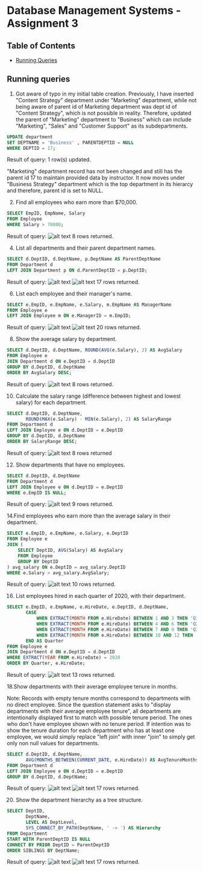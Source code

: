 # Database Management Systems - Assignment 3


## Table of Contents
* [Running Queries](#running-queries)



## Running queries
1. Got aware of typo in my initial table creation. Previously, I have inserted "Content Strategy" department under "Marketing" department, while not being aware of parent id of Marketing department was dept id of "Content Strategy", which is not possible in reality. Therefore, updated the parent of "Marketing" department to "Business" which can include "Marketing", "Sales" and "Customer Support" as its subdepartments.
~~~sql
UPDATE department
SET DEPTNAME = 'Business' , PARENTDEPTID = NULL
WHERE DEPTID = 17;
~~~
Result of query: 1 row(s) updated.

"Marketing" department record has not been changed and still has the parent id 17 to maintain provided data by instructor. It now moves under "Business Strategy" department which is the top department in its hierarcy and therefore, parent id is set to NULL.

2. Find all employees who earn more than $70,000.

~~~~sql
SELECT EmpID, EmpName, Salary
FROM Employee
WHERE Salary > 70000;
~~~~

Result of query: 
![alt text](<images 2/2.png>)
8 rows returned.

4. List all departments and their parent department names.

~~~~sql
SELECT d.DeptID, d.DeptName, p.DeptName AS ParentDeptName
FROM Department d
LEFT JOIN Department p ON d.ParentDeptID = p.DeptID;
~~~~
Result of query:
![alt text](<images 2/4.1.png>)
![alt text](<images 2/4.2.png>)
17 rows returned.

6. List each employee and their manager's name.

~~~~sql
SELECT e.EmpID, e.EmpName, e.Salary, m.EmpName AS ManagerName
FROM Employee e
LEFT JOIN Employee m ON e.ManagerID = m.EmpID;
~~~~
Result of query: 
![alt text](<images 2/6.1.png>)
![alt text](<images 2/6.2.png>)
20 rows returned.

8. Show the average salary by department.

~~~~sql
SELECT d.DeptID, d.DeptName, ROUND(AVG(e.Salary), 2) AS AvgSalary
FROM Employee e
JOIN Department d ON e.DeptID = d.DeptID
GROUP BY d.DeptID, d.DeptName
ORDER BY AvgSalary DESC;

~~~~
Result of query: 
![alt text](<images 2/8.png>)
8 rows returned.


10. Calculate the salary range (difference between highest and lowest salary) for each department.

~~~~sql
SELECT d.DeptID, d.DeptName,
       ROUND(MAX(e.Salary) - MIN(e.Salary), 2) AS SalaryRange
FROM Department d
LEFT JOIN Employee e ON d.DeptID = e.DeptID
GROUP BY d.DeptID, d.DeptName
ORDER BY SalaryRange DESC;
~~~~
Result of query: 
![alt text](<images 2/10.png>)
8 rows returned

12. Show departments that have no employees.

~~~~sql
SELECT d.DeptID, d.DeptName
FROM Department d
LEFT JOIN Employee e ON d.DeptID = e.DeptID
WHERE e.EmpID IS NULL;
~~~~
Result of query: 
![alt text](<images 2/12.png>)
9 rows returned.

14.Find employees who earn more than the average salary in their department.

~~~~sql
SELECT e.EmpID, e.EmpName, e.Salary, e.DeptID
FROM Employee e
JOIN (
    SELECT DeptID, AVG(Salary) AS AvgSalary
    FROM Employee
    GROUP BY DeptID
) avg_salary ON e.DeptID = avg_salary.DeptID
WHERE e.Salary > avg_salary.AvgSalary;
~~~~
Result of query: 
![alt text](<images 2/14.png>)
10 rows returned.

16. List employees hired in each quarter of 2020, with their department.

~~~~sql
SELECT e.EmpID, e.EmpName, e.HireDate, e.DeptID, d.DeptName,
       CASE 
           WHEN EXTRACT(MONTH FROM e.HireDate) BETWEEN 1 AND 3 THEN 'Q1'
           WHEN EXTRACT(MONTH FROM e.HireDate) BETWEEN 4 AND 6 THEN 'Q2'
           WHEN EXTRACT(MONTH FROM e.HireDate) BETWEEN 7 AND 9 THEN 'Q3'
           WHEN EXTRACT(MONTH FROM e.HireDate) BETWEEN 10 AND 12 THEN 'Q4'
       END AS Quarter
FROM Employee e
JOIN Department d ON e.DeptID = d.DeptID
WHERE EXTRACT(YEAR FROM e.HireDate) = 2020
ORDER BY Quarter, e.HireDate;
~~~~
Result of query: 
![alt text](<images 2/16.png>)
13 rows returned.

18.Show departments with their average employee tenure in months.

Note: Records with empty tenure months correspond to departments with no direct employee. Since the question statement asks to "display departments with their average employee tenure", all departments are intentionally displayed first to match with possible tenure period. The ones who don't have employee shown with no tenure period. If intention was to show the tenure duration for each department who has at least one employee, we would simply replace "left join" with inner "join" to simply get only non null values for departments.

~~~~sql
SELECT d.DeptID, d.DeptName,
       AVG(MONTHS_BETWEEN(CURRENT_DATE, e.HireDate)) AS AvgTenureMonths
FROM Department d
LEFT JOIN Employee e ON d.DeptID = e.DeptID
GROUP BY d.DeptID, d.DeptName;

~~~~
Result of query: 
![alt text](<images 2/18.1.png>)
![alt text](<images 2/18.2.png>)
17 rows returned.

20. Show the department hierarchy as a tree structure.

~~~~sql
SELECT DeptID, 
       DeptName, 
       LEVEL AS DeptLevel, 
       SYS_CONNECT_BY_PATH(DeptName, ' -> ') AS Hierarchy
FROM Department
START WITH ParentDeptID IS NULL 
CONNECT BY PRIOR DeptID = ParentDeptID
ORDER SIBLINGS BY DeptName;
~~~~
Result of query: 
![alt text](<images 2/20.1.png>)
![alt text](<images 2/20.2.png>)
17 rows returned.
